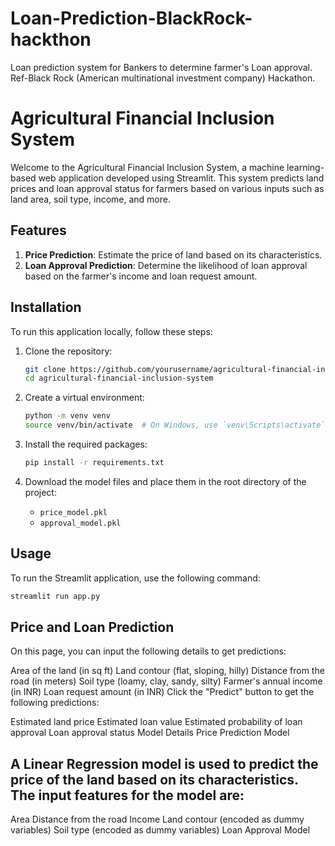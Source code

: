# Loan-Prediction-BlackRock-hackthon
Loan prediction system for Bankers to determine farmer's Loan approval. Ref-Black Rock (American multinational investment company) Hackathon. 

# Agricultural Financial Inclusion System

Welcome to the Agricultural Financial Inclusion System, a machine learning-based web application developed using Streamlit. This system predicts land prices and loan approval status for farmers based on various inputs such as land area, soil type, income, and more.

## Features

1. **Price Prediction**: Estimate the price of land based on its characteristics.
2. **Loan Approval Prediction**: Determine the likelihood of loan approval based on the farmer's income and loan request amount.

## Installation

To run this application locally, follow these steps:

1. Clone the repository:
    ```bash
    git clone https://github.com/yourusername/agricultural-financial-inclusion-system.git
    cd agricultural-financial-inclusion-system
    ```

2. Create a virtual environment:
    ```bash
    python -m venv venv
    source venv/bin/activate  # On Windows, use `venv\Scripts\activate`
    ```

3. Install the required packages:
    ```bash
    pip install -r requirements.txt
    ```

4. Download the model files and place them in the root directory of the project:
    - `price_model.pkl`
    - `approval_model.pkl`

## Usage

To run the Streamlit application, use the following command:
```bash
streamlit run app.py
```
## Price and Loan Prediction
On this page, you can input the following details to get predictions:

Area of the land (in sq ft)
Land contour (flat, sloping, hilly)
Distance from the road (in meters)
Soil type (loamy, clay, sandy, silty)
Farmer's annual income (in INR)
Loan request amount (in INR)
Click the "Predict" button to get the following predictions:

Estimated land price
Estimated loan value
Estimated probability of loan approval
Loan approval status
Model Details
Price Prediction Model

## A Linear Regression model is used to predict the price of the land based on its characteristics. The input features for the model are:

Area
Distance from the road
Income
Land contour (encoded as dummy variables)
Soil type (encoded as dummy variables)
Loan Approval Model




